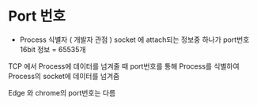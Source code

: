 # Port 번호
- Process 식별자 ( 개발자 관점 )
socket 에 attach되는 정보중 하나가 port번호
16bit 정보 = 65535개


TCP 에서 Process에 데이터를 넘겨줄 때
port번호를 통해 Process를 식별하여
Process의 socket에 데이터를 넘겨줌

Edge 와 chrome의 port번호는 다름


